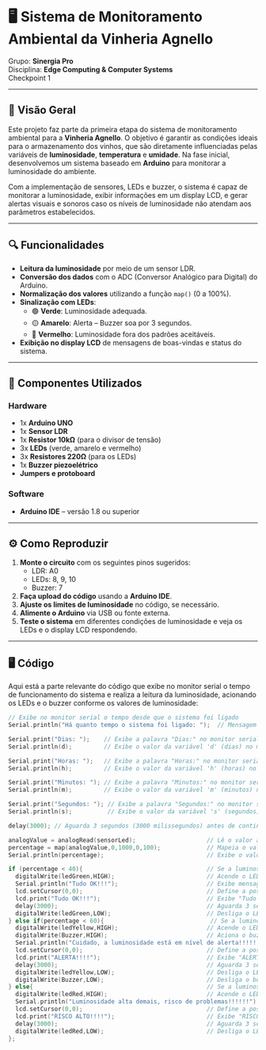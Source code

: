 # 🖥️ Sistema de Monitoramento Ambiental da Vinheria Agnello

Grupo: **Sinergia Pro**  
Disciplina: **Edge Computing & Computer Systems**  
Checkpoint 1  

---

## 📝 Visão Geral

Este projeto faz parte da primeira etapa do sistema de monitoramento ambiental para a **Vinheria Agnello**. O objetivo é garantir as condições ideais para o armazenamento dos vinhos, que são diretamente influenciadas pelas variáveis de **luminosidade**, **temperatura** e **umidade**. Na fase inicial, desenvolvemos um sistema baseado em **Arduino** para monitorar a luminosidade do ambiente.

Com a implementação de sensores, LEDs e buzzer, o sistema é capaz de monitorar a luminosidade, exibir informações em um display LCD, e gerar alertas visuais e sonoros caso os níveis de luminosidade não atendam aos parâmetros estabelecidos.

---

## 🔍 Funcionalidades

- **Leitura da luminosidade** por meio de um sensor LDR.
- **Conversão dos dados** com o ADC (Conversor Analógico para Digital) do Arduino.
- **Normalização dos valores** utilizando a função `map()` (0 a 100%).
- **Sinalização com LEDs**:
  - 🟢 **Verde**: Luminosidade adequada.
  - 🟡 **Amarelo**: Alerta – Buzzer soa por 3 segundos.
  - 🔴 **Vermelho**: Luminosidade fora dos padrões aceitáveis.
- **Exibição no display LCD** de mensagens de boas-vindas e status do sistema.

---

## 🧰 Componentes Utilizados

### Hardware

- 1x **Arduino UNO**
- 1x **Sensor LDR**
- 1x **Resistor 10kΩ** (para o divisor de tensão)
- 3x **LEDs** (verde, amarelo e vermelho)
- 3x **Resistores 220Ω** (para os LEDs)
- 1x **Buzzer piezoelétrico**
- **Jumpers e protoboard**

### Software

- **Arduino IDE** – versão 1.8 ou superior

---

## ⚙️ Como Reproduzir

1. **Monte o circuito** com os seguintes pinos sugeridos:
   - LDR: A0
   - LEDs: 8, 9, 10
   - Buzzer: 7
2. **Faça upload do código** usando a **Arduino IDE**.
3. **Ajuste os limites de luminosidade** no código, se necessário.
4. **Alimente o Arduino** via USB ou fonte externa.
5. **Teste o sistema** em diferentes condições de luminosidade e veja os LEDs e o display LCD respondendo.

---

## 🖥️ Código

Aqui está a parte relevante do código que exibe no monitor serial o tempo de funcionamento do sistema e realiza a leitura da luminosidade, acionando os LEDs e o buzzer conforme os valores de luminosidade:

```cpp
// Exibe no monitor serial o tempo desde que o sistema foi ligado
Serial.println("Há quanto tempo o sistema foi ligado: ");  // Mensagem indicando que o próximo valor será o tempo de funcionamento do sistema.

Serial.print("Dias: ");    // Exibe a palavra "Dias:" no monitor serial
Serial.println(d);         // Exibe o valor da variável 'd' (dias) no monitor serial

Serial.print("Horas: ");   // Exibe a palavra "Horas:" no monitor serial
Serial.println(h);         // Exibe o valor da variável 'h' (horas) no monitor serial

Serial.print("Minutos: "); // Exibe a palavra "Minutos:" no monitor serial
Serial.println(m);         // Exibe o valor da variável 'm' (minutos) no monitor serial

Serial.print("Segundos: "); // Exibe a palavra "Segundos:" no monitor serial
Serial.println(s);          // Exibe o valor da variável 's' (segundos) no monitor serial

delay(3000); // Aguarda 3 segundos (3000 milissegundos) antes de continuar com a execução do programa

analogValue = analogRead(sensorLed);                    // Lê o valor analógico do sensor de luminosidade
percentage = map(analogValue,0,1000,0,100);             // Mapeia o valor para uma escala de 0 a 100
Serial.println(percentage);                             // Exibe o valor de luminosidade em percentual no monitor serial

if (percentage < 40){                                   // Se a luminosidade for menor que 40%
  digitalWrite(ledGreen,HIGH);                          // Acende o LED verde
  Serial.println("Tudo OK!!!");                         // Exibe mensagem "Tudo OK!!!"
  lcd.setCursor(0,0);                                   // Define a posição do cursor no LCD
  lcd.print("Tudo OK!!!");                              // Exibe "Tudo OK!!!" no LCD
  delay(3000);                                          // Aguarda 3 segundos
  digitalWrite(ledGreen,LOW);                           // Desliga o LED verde
} else if(percentage < 60){                              // Se a luminosidade for entre 40% e 60%
  digitalWrite(ledYellow,HIGH);                         // Acende o LED amarelo
  digitalWrite(Buzzer,HIGH);                            // Aciona o buzzer
  Serial.println("Cuidado, a luminosidade está em nível de alerta!!!!!!!");  // Exibe alerta no monitor serial
  lcd.setCursor(0,0);                                   // Define a posição do cursor no LCD
  lcd.print("ALERTA!!!!");                              // Exibe "ALERTA!!!!" no LCD
  delay(3000);                                          // Aguarda 3 segundos
  digitalWrite(ledYellow,LOW);                          // Desliga o LED amarelo
  digitalWrite(Buzzer,LOW);                             // Desliga o buzzer
} else{                                                 // Se a luminosidade for maior que 60%
  digitalWrite(ledRed,HIGH);                            // Acende o LED vermelho
  Serial.println("Luminosidade alta demais, risco de problemas!!!!!!"); // Exibe alerta no monitor serial
  lcd.setCursor(0,0);                                   // Define a posição do cursor no LCD
  lcd.print("RISCO ALTO!!!!");                          // Exibe "RISCO ALTO!!!!" no LCD
  delay(3000);                                          // Aguarda 3 segundos
  digitalWrite(ledRed,LOW);                             // Desliga o LED vermelho
};
